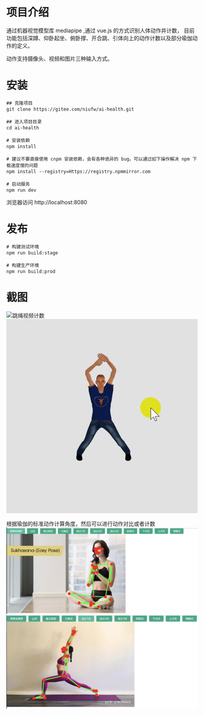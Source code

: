 # 项目介绍

通过机器视觉模型库 mediapipe ,通过 vue.js 的方式识别人体动作并计数，
目前功能包括深蹲、仰卧起坐、俯卧撑、开合跳、引体向上的动作计数以及部分瑜伽动作的定义。

动作支持摄像头、视频和图片三种输入方式。

# 安装

```
## 克隆项目
git clone https://gitee.com/niufw/ai-health.git

## 进入项目目录
cd ai-health

# 安装依赖
npm install

# 建议不要直接使用 cnpm 安装依赖，会有各种诡异的 bug。可以通过如下操作解决 npm 下载速度慢的问题
npm install --registry=Https://registry.npmmirror.com

# 启动服务
npm run dev
```

浏览器访问 http://localhost:8080

# 发布

```
# 构建测试环境
npm run build:stage

# 构建生产环境
npm run build:prod
```

# 截图

![跳绳视频计数](./public/rope.gif)
![虚拟动作人物制作](./public/virtual.gif)

根据瑜伽的标准动作计算角度，然后可以进行动作对比或者计数
![简单](./public/simple.png)
![战士 1 式](./public/souldger.png)

